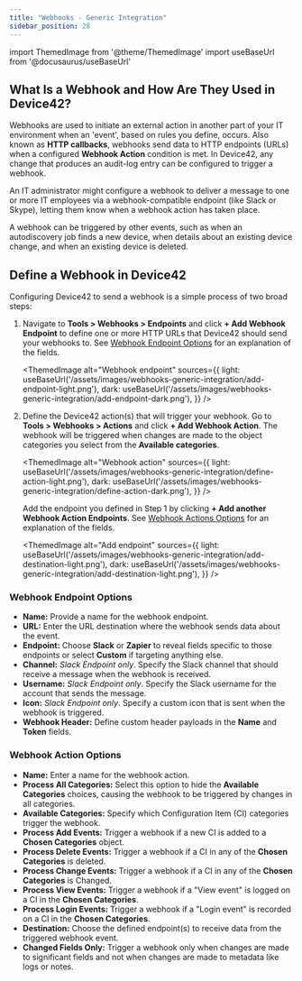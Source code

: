 ```yaml
---
title: "Webhooks - Generic Integration"
sidebar_position: 28
---
```


import ThemedImage from '@theme/ThemedImage'
import useBaseUrl from '@docusaurus/useBaseUrl'

## What Is a Webhook and How Are They Used in Device42?

Webhooks are used to initiate an external action in another part of your IT environment when an 'event', based on rules you define, occurs. Also known as **HTTP callbacks**, webhooks send data to HTTP endpoints (URLs) when a configured **Webhook Action** condition is met. In Device42, any change that produces an audit-log entry can be configured to trigger a webhook.

An IT administrator might configure a webhook to deliver a message to one or more IT employees via a webhook-compatible endpoint (like Slack or Skype), letting them know when a webhook action has taken place.

A webhook can be triggered by other events, such as when an autodiscovery job finds a new device, when details about an existing device change, and when an existing device is deleted.

## Define a Webhook in Device42

Configuring Device42 to send a webhook is a simple process of two broad steps:

1. Navigate to **Tools > Webhooks > Endpoints** and click **+ Add Webhook Endpoint** to define one or more HTTP URLs that Device42 should send your webhooks to. See [Webhook Endpoint Options](#webhook-endpoint-options) for an explanation of the fields. 

    <ThemedImage
    alt="Webhook endpoint"
    sources={{
        light: useBaseUrl('/assets/images/webhooks-generic-integration/add-endpoint-light.png'),
        dark: useBaseUrl('/assets/images/webhooks-generic-integration/add-endpoint-dark.png'),
    }}
    />

2. Define the Device42 action(s) that will trigger your webhook. Go to **Tools > Webhooks > Actions** and click **+ Add Webhook Action**. The webhook will be triggered when changes are made to the object categories you select from the **Available categories**. 

    <ThemedImage
    alt="Webhook action"
    sources={{
        light: useBaseUrl('/assets/images/webhooks-generic-integration/define-action-light.png'),
        dark: useBaseUrl('/assets/images/webhooks-generic-integration/define-action-dark.png'),
    }}
    />

    Add the endpoint you defined in Step 1 by clicking **+ Add another Webhook Action Endpoints**. See [Webhook Actions Options](#webhook-action-options) for an explanation of the fields. 
  
    <ThemedImage
    alt="Add endpoint"
    sources={{
        light: useBaseUrl('/assets/images/webhooks-generic-integration/add-destination-light.png'),
        dark: useBaseUrl('/assets/images/webhooks-generic-integration/add-destination-light.png'),
    }}
    />

### Webhook Endpoint Options

- **Name:** Provide a name for the webhook endpoint. 
- **URL:** Enter the URL destination where the webhook sends data about the event.
- **Endpoint:** Choose **Slack** or **Zapier** to reveal fields specific to those endpoints or select **Custom** if targeting anything else. 
- **Channel:** _Slack Endpoint only_. Specify the Slack channel that should receive a message when the webhook is received.
- **Username:** _Slack Endpoint only_. Specify the Slack username for the account that sends the message.
- **Icon:** _Slack Endpoint only_. Specify a custom icon that is sent when the webhook is triggered.
- **Webhook Header:** Define custom header payloads in the **Name** and **Token** fields.

### Webhook Action Options

- **Name:** Enter a name for the webhook action. 
- **Process All Categories:** Select this option to hide the **Available Categories** choices, causing the webhook to be triggered by changes in all categories. 
- **Available Categories:** Specify which Configuration Item (CI) categories trigger the webhook. 
- **Process Add Events:** Trigger a webhook if a new CI is added to a **Chosen Categories** object.
- **Process Delete Events:** Trigger a webhook if a CI in any of the **Chosen Categories** is deleted. 
- **Process Change Events:** Trigger a webhook if a CI in any of the **Chosen Categories** is Changed. 
- **Process View Events:** Trigger a webhook if a "View event" is logged on a CI in the **Chosen Categories**. 
- **Process Login Events:** Trigger a webhook if a "Login event" is recorded on a CI in the **Chosen Categories**.
- **Destination:** Choose the defined endpoint(s) to receive data from the triggered webhook event.
- **Changed Fields Only:** Trigger a webhook only when changes are made to significant fields and not when changes are made to metadata like logs or notes.
